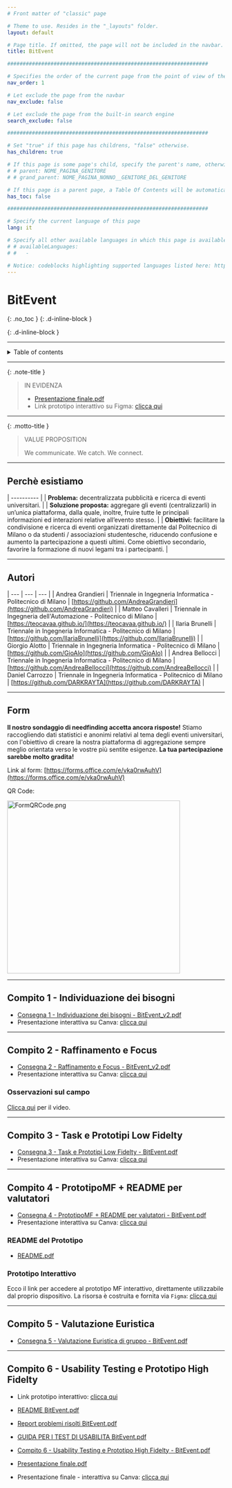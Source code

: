 ```yaml
---
# Front matter of "classic" page

# Theme to use. Resides in the "_layouts" folder.
layout: default

# Page title. If omitted, the page will not be included in the navbar.
title: BitEvent

#################################################################

# Specifies the order of the current page from the point of view of the navbar. Can have repetition in the numbers, for parent-child hierarchies.
nav_order: 1

# Let exclude the page from the navbar
nav_exclude: false

# Let exclude the page from the built-in search engine
search_exclude: false

#################################################################

# Set "true" if this page has childrens, "false" otherwise.
has_children: true

# If this page is some page's child, specify the parent's name, otherwise comment out the option. If this page is some page's grandchild, specify grandparent's name, otherwise comment out the option.
# # parent: NOME_PAGINA_GENITORE
# # grand_parent: NOME_PAGINA_NONNO__GENITORE_DEL_GENITORE

# If this page is a parent page, a Table Of Contents will be automatically generated containing all related child pages. Use the option below to disable this functionality. Should always be set to "false".
has_toc: false

#################################################################

# Specify the current language of this page
lang: it

# Specify all other available languages in which this page is available. If there's no other language in addition to "lang", comment out this option.
# # availableLanguages:
# #   - 

# Notice: codeblocks highlighting supported languages listed here: https://www.fabriziomusacchio.com/blog/2021-08-11-Syntax_Highlighting_in_Jekyll/
---
```


# BitEvent
{: .no_toc }
{: .d-inline-block }

<div id="grn-deploy-webstatic-label-1"></div>
{: .d-inline-block }

<script type="module">
  selfsustainable_fill_labels_state("grn-deploy-webstatic-label-1");
</script>

<div id="fondamentihci-label-1"></div>

<script type="module">
  selfsustainable_fill_labels_state("fondamentihci-label-1");
</script>

---

<!-- Table of contents -->
<details markdown="block">
  <summary>
    Table of contents
  </summary>
  {: .text-delta }
1. TOC
{:toc}
</details>

---

{: .note-title }
> <p class="blockquote-title-fixer-blue">IN EVIDENZA</p>
>
> - <i class="fa-solid fa-file-pdf fa-2x"></i> [Presentazione finale.pdf](/BitEvent/src/C6/Presentazione_finale_BitEvent.pdf)
> - Link prototipo interattivo su Figma: [clicca qui](https://www.figma.com/proto/DAz4no1XOLINWNiegq30Qk/Prototipo-finale?page-id=0%3A1&type=design&node-id=1-2&viewport=328%2C-337%2C0.3&t=dZt2wrEukQOsWPbW-1&scaling=scale-down&starting-point-node-id=1%3A2&mode=design)

---

{: .motto-title }
> <p class="blockquote-title-fixer-purple">VALUE PROPOSITION</p>
>
> We communicate. We catch. We connect.

---

## Perchè esistiamo

| ---------- |
| __Problema:__ decentralizzata pubblicità e ricerca di eventi universitari. |
| __Soluzione proposta:__ aggregare gli eventi (centralizzarli) in un’unica piattaforma, dalla quale, inoltre, fruire tutte le principali informazioni ed interazioni relative all’evento stesso.  |
| __Obiettivi:__ facilitare la condivisione e ricerca di eventi organizzati direttamente dal Politecnico di Milano o da studenti / associazioni studentesche, riducendo confusione e aumento la partecipazione a questi ultimi. Come obiettivo secondario, favorire la formazione di nuovi legami tra i partecipanti.    |

---

## Autori

| --- | --- | --- |
| Andrea Grandieri  | Triennale in Ingegneria Informatica - Politecnico di Milano | [https://github.com/AndreaGrandieri](https://github.com/AndreaGrandieri)    |
| Matteo Cavalleri   | Triennale in Ingegneria dell'Automazione - Politecnico di Milano | [https://teocavaa.github.io/](https://teocavaa.github.io/)    |
| Ilaria Brunelli   | Triennale in Ingegneria Informatica - Politecnico di Milano | [https://github.com/IlariaBrunelli](https://github.com/IlariaBrunelli)    |
| Giorgio Alotto   | Triennale in Ingegneria Informatica - Politecnico di Milano | [https://github.com/GioAlo](https://github.com/GioAlo)    |
| Andrea Bellocci   | Triennale in Ingegneria Informatica - Politecnico di Milano | [https://github.com/AndreaBellocci](https://github.com/AndreaBellocci)    |
| Daniel Carrozzo   | Triennale in Ingegneria Informatica - Politecnico di Milano | [https://github.com/DARKRAYTA](https://github.com/DARKRAYTA)    |

---

## Form

__Il nostro sondaggio di needfinding accetta ancora risposte!__ Stiamo raccogliendo dati statistici e anonimi relativi al tema degli eventi universitari, con l'obiettivo di creare la nostra piattaforma di aggregazione sempre meglio orientata verso le vostre più sentite esigenze. __La tua partecipazione sarebbe molto gradita!__

Link al form: [https://forms.office.com/e/vka0rwAuhV](https://forms.office.com/e/vka0rwAuhV)

QR Code:

<a href="/BitEvent/assets/FormQRCode.png"><img src="/BitEvent/assets/FormQRCode.png" alt="FormQRCode.png" width="400" height="400"/></a>

---

## Compito 1 - Individuazione dei bisogni

- <i class="fa-solid fa-file-pdf fa-2x"></i> [Consegna 1 - Individuazione dei bisogni - BitEvent_v2.pdf](/BitEvent/src/C1/Consegna_1_Individuazione_dei_bisogni_BitEvent_v2.pdf)
- Presentazione interattiva su Canva: [clicca qui](https://www.canva.com/design/DAFwwAPnjN0/dsUYdsN7M9QpMw6hwhEgmQ/view?utm_content=DAFwwAPnjN0&utm_campaign=designshare&utm_medium=link&utm_source=publishsharelink)

---

## Compito 2 - Raffinamento e Focus

- <i class="fa-solid fa-file-pdf fa-2x"></i> [Consegna 2 - Raffinamento e Focus - BitEvent_v2.pdf](/BitEvent/src/C2/Consegna_2_Raffinamento_e_Focus_BitEvent_v2.pdf)
- Presentazione interattiva su Canva: [clicca qui](https://www.canva.com/design/DAFxo3eyjtA/leQNDSOOdfTMM8C9Bz0paQ/view?utm_content=DAFxo3eyjtA&utm_campaign=share_your_design&utm_medium=link&utm_source=shareyourdesignpanel)

### Osservazioni sul campo

[Clicca qui](https://drive.google.com/file/d/12LGuekGLyiznYe-I3jfz_EkT7UoQhvNV/view) per il video.

---

## Compito 3 - Task e Prototipi Low Fidelty

- <i class="fa-solid fa-file-pdf fa-2x"></i> [Consegna 3 - Task e Prototipi Low Fidelty - BitEvent.pdf](/BitEvent/src/C3/Consegna_3_Task_e_Prototipi_Low_Fidelty_BitEvent.pdf)
- Presentazione interattiva su Canva:  [clicca qui](https://www.canva.com/design/DAFzhQdF6rQ/G1qF0lQ1ir2qeLkyCkzFhQ/view?utm_content=DAFzhQdF6rQ&utm_campaign=designshare&utm_medium=link&utm_source=editor)

---

## Compito 4 - PrototipoMF + README per valutatori

- <i class="fa-solid fa-file-pdf fa-2x"></i> [Consegna 4 - PrototipoMF + README per valutatori - BitEvent.pdf](/BitEvent/src/C4/Consegna_4_PrototipoMF_+_README_per_valutatori_BitEvent.pdf)
- Presentazione interattiva su Canva: [clicca qui](https://www.canva.com/design/DAF1TE630pE/WXOgwDZQjzDYDU25A-2ioQ/view?utm_content=DAF1TE630pE&utm_campaign=designshare&utm_medium=link&utm_source=editor)

### README del Prototipo

- <i class="fa-solid fa-file-pdf fa-2x"></i> [README.pdf](/BitEvent/src/C4/README.pdf)

### Prototipo Interattivo

Ecco il link per accedere al prototipo MF interattivo, direttamente utilizzabile dal proprio dispositivo. La risorsa è costruita e fornita via `Figma`: [clicca qui](https://www.figma.com/file/DAz4no1XOLINWNiegq30Qk/booo?type=design&node-id=0%3A1&mode=design&t=670M4kiKRDsLjf1R-1)

---

## Compito 5 - Valutazione Euristica

- <i class="fa-solid fa-file-pdf fa-2x"></i> [Consegna 5 - Valutazione Euristica di gruppo - BitEvent.pdf](/BitEvent/src/C5/Consegna_5_Valutazione_Euristica_di_gruppo_BitEvent.pdf)

---

## Compito 6 - Usability Testing e Prototipo High Fidelty

- Link prototipo interattivo: [clicca qui](https://www.figma.com/proto/DAz4no1XOLINWNiegq30Qk/Prototipo-finale?page-id=0%3A1&type=design&node-id=1-2&viewport=328%2C-337%2C0.3&t=dZt2wrEukQOsWPbW-1&scaling=scale-down&starting-point-node-id=1%3A2&mode=design)
- <i class="fa-solid fa-file-pdf fa-2x"></i> [README BitEvent.pdf](/BitEvent/src/C6/README_BitEvent.pdf)
- <i class="fa-solid fa-file-pdf fa-2x"></i> [Report problemi risolti BitEvent.pdf](/BitEvent/src/C6/Report_problemi_risolti_BitEvent.pdf)
- <i class="fa-solid fa-file-pdf fa-2x"></i> [GUIDA PER I TEST DI USABILITA BitEvent.pdf](/BitEvent/src/C6/GUIDA_PER_I_TEST_DI_USABILITA_BitEvent.pdf)
- <i class="fa-solid fa-file-pdf fa-2x"></i> [Compito 6 - Usability Testing e Prototipo High Fidelty - BitEvent.pdf](/BitEvent/src/C6/Consegna_6_Usability_Testing_e_Prototipo_High_Fidelty_BitEvent.pdf)

- <i class="fa-solid fa-file-pdf fa-2x"></i> [Presentazione finale.pdf](/BitEvent/src/C6/Presentazione_finale_BitEvent.pdf)
- Presentazione finale - interattiva su Canva: [clicca qui](https://www.canva.com/design/DAF7wIcrtsU/2PnXXNnWQ5oMHbj_mTr1YQ/edit?utm_content=DAF7wIcrtsU&utm_campaign=designshare&utm_medium=link2&utm_source=sharebutton)
